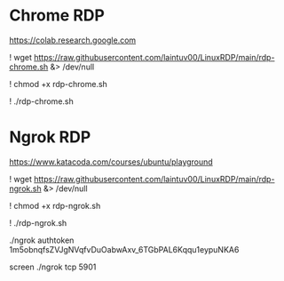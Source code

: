 # Chrome RDP
https://colab.research.google.com

! wget https://raw.githubusercontent.com/laintuv00/LinuxRDP/main/rdp-chrome.sh &> /dev/null

! chmod +x rdp-chrome.sh 

! ./rdp-chrome.sh



# Ngrok RDP
https://www.katacoda.com/courses/ubuntu/playground

! wget https://raw.githubusercontent.com/laintuv00/LinuxRDP/main/rdp-ngrok.sh &> /dev/null

! chmod +x rdp-ngrok.sh 

! ./rdp-ngrok.sh

./ngrok authtoken 1m5obnqfsZVJgNVqfvDuOabwAxv_6TGbPAL6Kqqu1eypuNKA6

screen ./ngrok tcp 5901
